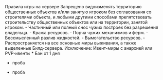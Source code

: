 <!-- Заголовок секции -->
<SectionBlock number="3" type="chapter-title" name="Правила игры">
Правила игры на сервере
</SectionBlock>

<!-- Один айтем правил -->
<RuleItem type="rules__item">
<RuleTitle type="rules__item-title">
Запрещено видоизменять территорию общественных объектов и/или занятую игроком без согласования со строителями объекта, и любыми другими способами препятствовать строительству общественных объектов или на территории, занятой игроком.
</RuleTitle>

<RuleContent type="rules__item-content">
<!-- Примечания -->
<CustomBlock type="rules__item-info">
- Частичный или полный снос чужих построек без разрешения владельца.
- Кража ресурсов.
- Порча чужих механизмов и ферм.
- Бессмысленный разлив жидкостей.
- Вымогательство ресурсов.
- Распространяется на все основные миры выживания, а также выделенные Билд-сервера.
<!-- Исключения -->
<Exception type="rules__item-exeception">
Исключение: Ивент-миры с анархией или PVP-ивенты
</Exception>
</CustomBlock>
<!-- Наказания -->
<CustomBlock type="rules__item-punishment">
* Бан от 1 дня
</CustomBlock>
</RuleContent>

</RuleItem>

* проба
- проба
